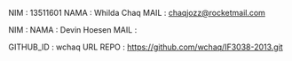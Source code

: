 NIM		: 13511601
NAMA 	: Whilda Chaq
MAIL 	: chaqjozz@rocketmail.com

NIM		:
NAMA	: Devin Hoesen
MAIL	: 

GITHUB_ID	: wchaq
URL REPO	: https://github.com/wchaq/IF3038-2013.git